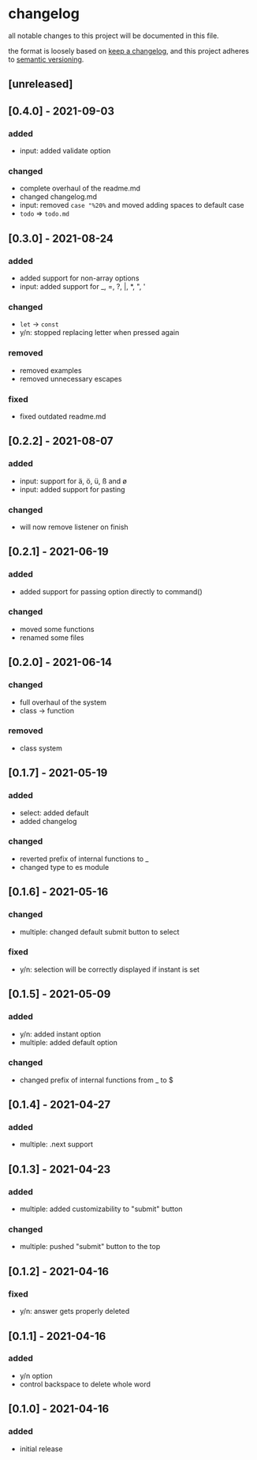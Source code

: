 # changelog

all notable changes to this project will be documented in this file.

the format is loosely based on [keep a changelog](https://keepachangelog.com/en/1.0.0/),
and this project adheres to [semantic versioning](https://semver.org/spec/v2.0.0.html).

## [unreleased]

## [0.4.0] - 2021-09-03

### added

- input: added validate option

### changed

- complete overhaul of the readme.md
- changed changelog.md
- input: removed `case "%20%` and moved adding spaces to default case
- `todo` => `todo.md`

## [0.3.0] - 2021-08-24

### added

- added support for non-array options
- input: added support for _, =, ?, |, *, ", '

### changed

- `let` -> `const`
- y/n: stopped replacing letter when pressed again

### removed

- removed examples
- removed unnecessary escapes

### fixed

- fixed outdated readme.md

## [0.2.2] - 2021-08-07

### added

- input: support for ä, ö, ü, ß and ø
- input: added support for pasting

### changed

- will now remove listener on finish

## [0.2.1] - 2021-06-19

### added

- added support for passing option directly to command()

### changed


- moved some functions
- renamed some files

## [0.2.0] - 2021-06-14

### changed

- full overhaul of the system
- class -> function

### removed

- class system

## [0.1.7] - 2021-05-19

### added

- select: added default
- added changelog

### changed

- reverted prefix of internal functions to _
- changed type to es module

## [0.1.6] - 2021-05-16

### changed

- multiple: changed default submit button to select

### fixed

- y/n: selection will be correctly displayed if instant is set

## [0.1.5] - 2021-05-09

### added

- y/n: added instant option
- multiple: added default option

### changed

- changed prefix of internal functions from _ to $

## [0.1.4] - 2021-04-27

### added

- multiple: .next support

## [0.1.3] - 2021-04-23

### added

- multiple: added customizability to "submit" button

### changed

- multiple: pushed "submit" button to the top

## [0.1.2] - 2021-04-16

### fixed

- y/n: answer gets properly deleted

## [0.1.1] - 2021-04-16

### added

- y/n option
- control backspace to delete whole word

## [0.1.0] - 2021-04-16

### added

- initial release
